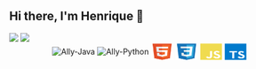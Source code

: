## Hi there, I'm Henrique 👋

<div>
  <img width="53%" src="https://github-readme-stats.vercel.app/api?username=hick-hpe&show_icons=true&theme=github_dark&hide_border=true"/> 
  <img width="44%" src="https://github-readme-stats.vercel.app/api/top-langs/?username=hick-hpe&layout=compact&theme=github_dark&hide_border=true"/>
  <br>
</div>

<div align="center" style="display: inline_block">
  <img align="center" alt="Ally-Java" height="40" width="50" src="https://cdn.jsdelivr.net/gh/devicons/devicon/icons/java/java-original.svg" />
  <img align="center" alt="Ally-Python" height="40" width="50" src="https://cdn.jsdelivr.net/gh/devicons/devicon/icons/python/python-original-wordmark.svg" /> 
  <img align="center" alt="Ally-HTML" height="30" width="40" src="https://raw.githubusercontent.com/devicons/devicon/master/icons/html5/html5-original.svg">
  <img align="center" alt="Ally-CSS" height="30" width="40" src="https://raw.githubusercontent.com/devicons/devicon/master/icons/css3/css3-original.svg">
  <img align="center" alt="Ally-Js" height="30" width="40" src="https://raw.githubusercontent.com/devicons/devicon/master/icons/javascript/javascript-plain.svg">
  <img align="center" alt="Ally-Js" height="30" width="40" src="https://raw.githubusercontent.com/devicons/devicon/master/icons/typescript/typescript-plain.svg">
</div>

